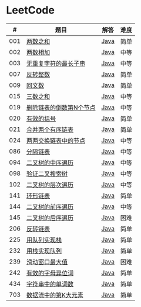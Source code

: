 # LeetCode

| # | 题目 | 解答 | 难度 |
| --- | --- | --- | --- |
| 001 | [两数之和](https://leetcode-cn.com/problems/add-two-numbers/description/) | [Java](./src/main/java/com/lizeteng/leetcode/easy/_001/Solution.java) | 简单 |
| 002 | [两数相加](https://leetcode-cn.com/problems/add-two-numbers/description/) | [Java](./src/main/java/com/lizeteng/leetcode/medium/_002/Solution.java) | 中等 |
| 003 | [无重复字符的最长子串](https://leetcode-cn.com/problems/longest-substring-without-repeating-characters/description/) | [Java](./src/main/java/com/lizeteng/leetcode/medium/_003/Solution.java) | 中等 |
| 007 | [反转整数](https://leetcode-cn.com/problems/reverse-integer/description/) | [Java](./src/main/java/com/lizeteng/leetcode/easy/_007/Solution.java) | 简单 |
| 009 | [回文数](https://leetcode-cn.com/problems/palindrome-number/description/) | [Java](./src/main/java/com/lizeteng/leetcode/easy/_009/Solution.java) | 简单 |
| 015 | [三数之和](https://leetcode-cn.com/problems/3sum/description/) | [Java](./src/main/java/com/lizeteng/leetcode/medium/_015/Solution.java) | 中等 |
| 019 | [删除链表的倒数第N个节点](https://leetcode-cn.com/problems/remove-nth-node-from-end-of-list/description/) | [Java](./src/main/java/com/lizeteng/leetcode/medium/_019/Solution.java) | 中等 |
| 020 | [有效的括号](https://leetcode-cn.com/problems/valid-parentheses/description/) | [Java](./src/main/java/com/lizeteng/leetcode/easy/_020/Solution.java) | 简单 |
| 021 | [合并两个有序链表](https://leetcode-cn.com/problems/merge-two-sorted-lists/description/) | [Java](./src/main/java/com/lizeteng/leetcode/easy/_021/Solution.java) | 简单 |
| 024 | [两两交换链表中的节点](https://leetcode-cn.com/problems/swap-nodes-in-pairs/description/) | [Java](./src/main/java/com/lizeteng/leetcode/medium/_024/Solution.java) | 中等 |
| 086 | [分隔链表](https://leetcode-cn.com/problems/partition-list/description/) | [Java](./src/main/java/com/lizeteng/leetcode/medium/_086/Solution.java) | 中等 |
| 094 | [二叉树的中序遍历](https://leetcode-cn.com/problems/binary-tree-inorder-traversal/description/) | [Java](./src/main/java/com/lizeteng/leetcode/medium/_094/Solution.java) | 中等 |
| 098 | [验证二叉搜索树](https://leetcode-cn.com/problems/validate-binary-search-tree/description/) | [Java](./src/main/java/com/lizeteng/leetcode/medium/_098/Solution.java) | 中等 |
| 102 | [二叉树的层次遍历](https://leetcode-cn.com/problems/binary-tree-level-order-traversal/description/) | [Java](./src/main/java/com/lizeteng/leetcode/medium/_102/Solution.java) | 中等 |
| 141 | [环形链表](https://leetcode-cn.com/problems/linked-list-cycle/description/) | [Java](./src/main/java/com/lizeteng/leetcode/easy/_141/Solution.java) | 简单 |
| 144 | [二叉树的前序遍历](https://leetcode-cn.com/problems/binary-tree-preorder-traversal/description/) | [Java](./src/main/java/com/lizeteng/leetcode/medium/_144/Solution.java) | 中等 |
| 145 | [二叉树的后序遍历](https://leetcode-cn.com/problems/binary-tree-postorder-traversal/description/) | [Java](./src/main/java/com/lizeteng/leetcode/hard/_145/Solution.java) | 困难 |
| 206 | [反转链表](https://leetcode-cn.com/problems/reverse-linked-list/description/) | [Java](./src/main/java/com/lizeteng/leetcode/easy/_206/Solution.java) | 简单 |
| 225 | [用队列实现栈](https://leetcode-cn.com/problems/implement-stack-using-queues/description/) | [Java](./src/main/java/com/lizeteng/leetcode/easy/_225/MyStack.java) | 简单 |
| 232 | [用栈实现队列](https://leetcode-cn.com/problems/implement-queue-using-stacks/description/) | [Java](./src/main/java/com/lizeteng/leetcode/easy/_232/MyQueue.java) | 简单 |
| 239 | [滑动窗口最大值](https://leetcode-cn.com/problems/sliding-window-maximum/description/) | [Java](./src/main/java/com/lizeteng/leetcode/hard/_239/Solution.java) | 困难 |
| 242 | [有效的字母异位词](https://leetcode-cn.com/problems/valid-anagram/description/) | [Java](./src/main/java/com/lizeteng/leetcode/easy/_242/Solution.java) | 简单 |
| 434 | [字符串中的单词数](https://leetcode-cn.com/problems/number-of-segments-in-a-string/description/) | [Java](./src/main/java/com/lizeteng/leetcode/easy/_434/Solution.java) | 简单 |
| 703 | [数据流中的第K大元素](https://leetcode-cn.com/problems/kth-largest-element-in-a-stream/description/) | [Java](./src/main/java/com/lizeteng/leetcode/easy/_703/KthLargest.java) | 简单 |